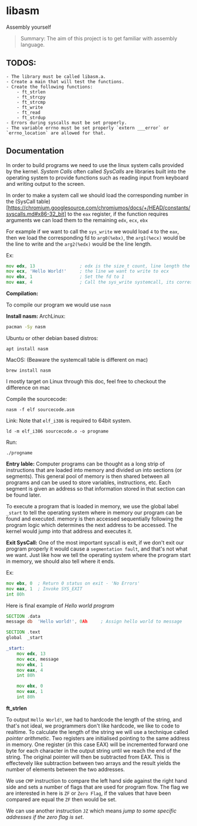 # libasm

Assembly yourself

> Summary: The aim of this project is to get familiar with assembly language.

## TODOS:
	- The library must be called libasm.a.
	- Create a main that will test the functions.
	- Create the following functions:
		- ft_strlen 
		- ft_strcpy
		- ft_strcmp
		- ft_write
		- ft_read
		- ft_strdup
	- Errors during syscalls must be set properly.
	- The variable errno must be set properly `extern ___error` or `errno_location` are allowed for that.

## Documentation

In order to build programs we need to use the linux system calls provided by the kernel. 
*System Calls* often called *SysCalls* are libraries built into the operating system to provide functions such as reading input from keyboard and writing output to the screen.

In order to make a system call we should load the corresponding number in the (SysCall table)[https://chromium.googlesource.com/chromiumos/docs/+/HEAD/constants/syscalls.md#x86-32_bit] to the `eax` register,
if the function requires arguments we can load them to the remaining `edx`, `ecx`, `ebx`

For example if we want to call the `sys_write` we would load `4` to the `eax`, then we load the corresponding fd to `arg0(%ebx)`, the `arg1(%ecx)` would be the line to write and the `arg2(%edx)` would be the line length.

Ex:
```asm
mov edx, 13					; edx is the size_t count, line length the last space is reserved to '\0'
mov ecx, 'Hello World!'		; the line we want to write to ecx
mov ebx, 1					; Set the fd to 1
mov eax, 4					; Call the sys_write systemcall, its corresponding number [_NR] is 4 in the sys call table
```

**Compilation:**

To compile our program we would use `nasm`

**Install nasm:**
ArchLinux:
```sh
pacman -Sy nasm
```
Ubuntu or other debian based distros:
```
apt install nasm
```
MacOS: (Beaware the systemcall table is different on mac)
```
brew install nasm
```

I mostly target on Linux through this doc, feel free to checkout the difference on mac

Compile the sourcecode:
```
nasm -f elf sourcecode.asm
```

Link: Note that `elf_i386` is required to 64bit system.
```
ld -m elf_i386 sourcecode.o -o progname
```

Run:
```
./progname
```

**Entry lable:**
Computer programs can be thought as a long strip of instructions that are loaded into memory and divided un into sections (or segments).
This general pool of memory is then shared between all programs and can be used to store variables, instructions, etc.
Each segment is given an address so that information stored in that section can be found later.

To execute a program that is loaded in memory, we use the global label `_start` to tell the operating system where in memory our program can be found and executed.
memory is then accessed sequentially following the program logic which determines the next address to be accessed. The kernel would jump into that address and executes it.

**Exit SysCall:**
One of the most important syscall is exit, if we don't exit our program properly it would cause a `segmentation fault`, and that's not what we want.
Just like how we tell the operating system where the program start in memory, we should also tell where it ends.

Ex:
```asm
mov ebx, 0	; Return 0 status on exit - 'No Errors'
mov eax, 1	; Invoke SYS_EXIT
int	80h
```

Here is final example of *Hello world program*

```asm
SECTION .data
message	db	'Hello world!', 0Ah		; Assign hello world to message

SECTION .text
global	_start

_start:
	mov	edx, 13
	mov	ecx, message
	mov	ebx, 1
	mov	eax, 4
	int	80h

	mov	ebx, 0
	mov	eax, 1
	int	80h
```

**ft_strlen**

To output `Hello World!`, we had to hardcode the length of the string, and that's not ideal, we programmers don't like hardcode, we like to code to realtime.
To calculate the length of the string we will use a technique called *pointer arithmetic*. Two registers are initialised pointing to the same address in memory.
One register (in this case EAX) will be incremented forward one byte for each character in the output string until we reach the end of the string. The original pointer will then be subtracted from EAX.
This is effectevely like subtraction between two arrays and the result yields the number of elements between the two addresses.

We use `CMP` instruction to compare the left hand side against the right hand side and sets a number of flags that are used for program flow.
The flag we are interested in here is `ZF` or `Zero Flag`, if the values that have been compared are equal the `ZF` then would be set.

We can use another instruction `JZ` which means *jump to some specific addresses if the zero flag is set*.
